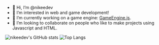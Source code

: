 - 👋 Hi, I’m @nikeedev
- 👀 I’m interested in web and game development!
- 🌱 I’m currently working on a game engine: [GameEngine.js](https://github.com/nikeedev/GameEngine_js).
- 💞️ I’m looking to collaborate on people who like to make projects using Javascript and HTML.


![nikeedev's GitHub stats](https://github-readme-stats.vercel.app/api?username=nikeedev&show_icons=true&theme=nord)
![Top Langs](https://github-readme-stats.vercel.app/api/top-langs/?username=nikeedev&layout=compact&show_icons=true&theme=nord)
